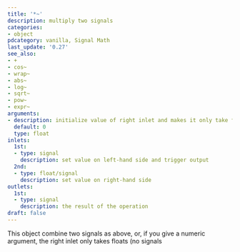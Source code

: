 ```yaml
---
title: '*~'
description: multiply two signals
categories:
- object
pdcategory: vanilla, Signal Math
last_update: '0.27'
see_also:
- +
- cos~
- wrap~
- abs~
- log~
- sqrt~
- pow~
- expr~
arguments:
- description: initialize value of right inlet and makes it only take floats
  default: 0
  type: float
inlets:
  1st:
  - type: signal
    description: set value on left-hand side and trigger output
  2nd:
  - type: float/signal
    description: set value on right-hand side
outlets:
  1st:
  - type: signal
    description: the result of the operation
draft: false
---
```

This object combine two signals as above, or, if you give a numeric argument, the right inlet only takes floats (no signals
